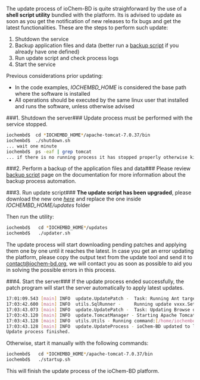 The update process of ioChem-BD is quite straighforward by the use of a **shell script  utility**  bundled with the platform. Its is advised to update as soon as you get the notification of new releases to fix bugs and get the latest functionalities. 
These are the steps to perform such update:
   1. Shutdown the service
   2. Backup application files and data (better run a [backup script](https://documentation.iochem-bd.org/backup-policy.html) if you already have one defined)
   3. Run update script and check process logs 
   4. Start the service


Previous considerations prior updating:
  * In the code examples,  *IOCHEMBD_HOME* is considered the base path where the software is installed 
  * All operations should be executed by the same linux user that installed and runs the software, unless otherwise advised

###1. Shutdown the server### 
Update process must be performed with the service stopped.

```bash
iochembd$  cd *IOCHEMBD_HOME*/apache-tomcat-7.0.37/bin
iochembd$  ./shutdown.sh
... wait one minute
iochembd$  ps -eaf | grep tomcat
... if there is no running process it has stopped properly otherwise kill the process
```

###2. Perform a backup of the application files and data###
Please review [backup script](https://documentation.iochem-bd.org/backup-policy.html) page on the documentation for more information about the backup process automation.

###3. Run update script###
**The update script has been upgraded**, please download the new one *[here](https://www.iochem-bd.org/update/updater.sh)* and replace the one inside  *IOCHEMBD_HOME/updates* folder

Then run the utility:
```bash
iochembd$   cd *IOCHEMBD_HOME*/updates
iochembd$   ./updater.sh
```

The update process will start downloading pending patches and applying them one by one until it reaches the latest. 
In case you get an error updating the platform, please copy the output text from the update tool and send it to contact@iochem-bd.org, we will contact you as soon as possible to aid you in solving the possible errors in this process.

###4. Start the server###
If the update process ended successfully, the patch program will start the server automatically to apply latest updates.

```bash
17:01:09.543 [main] INFO  update.UpdatePatch -  Task: Running Ant target : update
17:03:42.600 [main] INFO  utils.SqlRunner -     Running update vxxx.SetCalculationOrdering
17:03:43.073 [main] INFO  update.UpdatePatch -  Task: Updating Browse dspace.cfg file
17:03:43.120 [main] INFO  update.TomcatManager - Starting Apache Tomcat...  <== Server started
17:03:43.128 [main] INFO  utils.Utils - Running command:[/home/iochembd/iochem-bd/apache-tomcat-7.0.37/bin/startup.sh]
17:03:43.128 [main] INFO  update.UpdateProcess - ioChem-BD updated to latest version.
Update process finished.
```

Otherwise, start it manually with the following commands:
```bash
iochembd$   cd *IOCHEMBD_HOME*/apache-tomcat-7.0.37/bin
iochembd$   ./startup.sh
```
This will finish the update process of the ioChem-BD platform.
